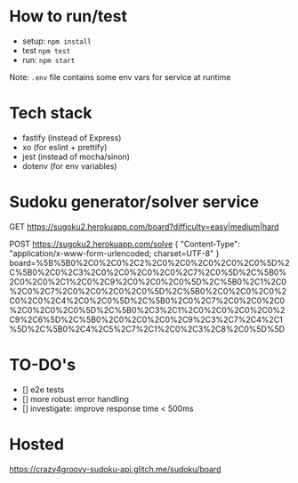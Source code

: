 # How to run/test

- setup: `npm install`
- test `npm test`
- run: `npm start`

Note: `.env` file contains some env vars for service at runtime

# Tech stack

- fastify (instead of Express)
- xo (for eslint + prettify)
- jest (instead of mocha/sinon)
- dotenv (for env variables)

# Sudoku generator/solver service

GET https://sugoku2.herokuapp.com/board?difficulty=easy|medium|hard

POST https://sugoku2.herokuapp.com/solve
{ "Content-Type": "application/x-www-form-urlencoded; charset=UTF-8" }
board=%5B%5B0%2C0%2C0%2C2%2C0%2C0%2C0%2C0%2C0%5D%2C%5B0%2C0%2C3%2C0%2C0%2C0%2C0%2C7%2C0%5D%2C%5B0%2C0%2C0%2C1%2C0%2C9%2C0%2C0%2C0%5D%2C%5B0%2C1%2C0%2C0%2C7%2C0%2C0%2C0%2C0%5D%2C%5B0%2C0%2C0%2C0%2C0%2C0%2C4%2C0%2C0%5D%2C%5B0%2C0%2C7%2C0%2C0%2C0%2C0%2C0%2C0%5D%2C%5B0%2C3%2C1%2C0%2C0%2C0%2C0%2C9%2C6%5D%2C%5B0%2C0%2C0%2C0%2C9%2C3%2C7%2C4%2C1%5D%2C%5B0%2C4%2C5%2C7%2C1%2C0%2C3%2C8%2C0%5D%5D

# TO-DO's

- [] e2e tests
- [] more robust error handling
- [] investigate: improve response time < 500ms

# Hosted

https://crazy4groovy-sudoku-api.glitch.me/sudoku/board
